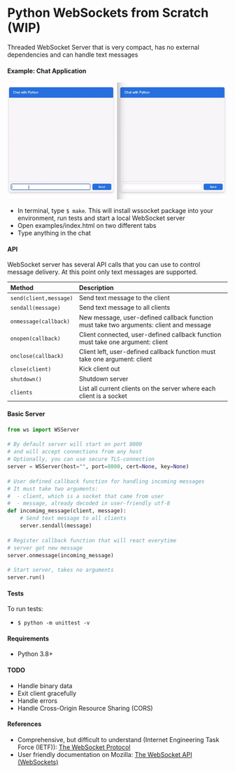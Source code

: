 # Python WebSockets from Scratch (WIP)

Threaded WebSocket Server that is very compact, has no external dependencies and can handle text messages

#### Example: Chat Application
![Chat](chat.gif)

- In terminal, type `$ make`. This will install wssocket package into your environment, run tests and start a local WebSocket server
- Open examples/index.html on two different tabs
- Type anything in the chat

#### API
WebSocket server has several API calls that you can use to control message delivery. At this point only text messages are supported.

| Method | Description |
| :--- | :--- |
| `send(client,message)` | Send text message to the client |
| `sendall(message)` | Send text message to all clients |
| `onmessage(callback)` | New message, user-defined callback function must take two arguments: client and message |
| `onopen(callback)` | Client connected, user-defined callback function must take one argument: client |
| `onclose(callback)` | Client left, user-defined callback function must take one argument: client |
| `close(client)` | Kick client out |
| `shutdown()` | Shutdown server |
| `clients` | List all current clients on the server where each client is a socket |

#### Basic Server
````py
from ws import WSServer

# By default server will start on port 8000
# and will accept connections from any host
# Optionally, you can use secure TLS-connection
server = WSServer(host="", port=8000, cert=None, key=None)

# User defined callback function for handling incoming messages
# It must take two arguments:
#  - client, which is a socket that came from user
#  - message, already decoded in user-friendly utf-8
def incomimg_message(client, message):
    # Send text message to all clients
    server.sendall(message)

# Register callback function that will react everytime
# server got new message
server.onmessage(incoming_message)

# Start server, takes no arguments
server.run()

````
 
#### Tests
To run tests:
- `$ python -m unittest -v`

#### Requirements
- Python 3.8+

#### TODO

- Handle binary data
- Exit client gracefully
- Handle errors
- Handle Cross-Origin Resource Sharing (CORS)

#### References
- Comprehensive, but difficult to understand (Internet Engineering Task Force (IETF)): [The WebSocket Protocol](https://datatracker.ietf.org/doc/html/rfc6455)
- User friendly documentation on Mozilla: [The WebSocket API (WebSockets)](https://developer.mozilla.org/en-US/docs/Web/API/WebSockets_API)
